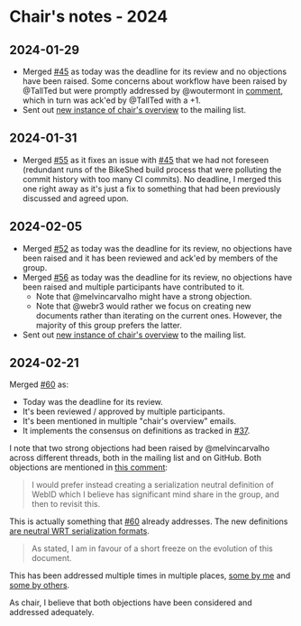 
# Chair's notes - 2024

## 2024-01-29

- Merged [#45][20240129_1] as today was the deadline for its review and no
  objections have been raised. Some concerns about workflow have been raised
  by @TallTed but were promptly addressed by @woutermont in
  [comment][20240129_2], which in turn was ack'ed by @TallTed with a +1.
- Sent out [new instance of chair's overview][20240129_3] to the mailing list.
  
[20240129_1]: https://github.com/w3c/WebID/pull/45
[20240129_2]: https://github.com/w3c/WebID/pull/45#issuecomment-1907606710
[20240129_3]: https://lists.w3.org/Archives/Public/public-webid/2024Jan/0041.html

## 2024-01-31

- Merged [#55][20240131_1] as it fixes an issue with [#45][20240129_1] that we
  had not foreseen (redundant runs of the BikeShed build process that were 
  polluting the commit history with too many CI commits). No deadline, I merged
  this one right away as it's just a fix to something that had been previously
  discussed and agreed upon.

[20240131_1]: https://github.com/w3c/WebID/pull/55

## 2024-02-05

- Merged [#52][20240205_1] as today was the deadline for its review, no
  objections have been raised and it has been reviewed and ack'ed by members of
  the group.
- Merged [#56][20240205_2] as today was the deadline for its review, no
  objections have been raised and multiple participants have contributed to it.
    - Note that @melvincarvalho might have a strong objection.
    - Note that @webr3 would rather we focus on creating new documents rather
      than iterating on the current ones. However, the majority of this group
      prefers the latter.
- Sent out [new instance of chair's overview][20240205_3] to the mailing list.

[20240205_1]: https://github.com/w3c/WebID/pull/52
[20240205_2]: https://github.com/w3c/WebID/pull/56
[20240205_3]: https://lists.w3.org/Archives/Public/public-webid/2024Feb/0004.html

## 2024-02-21

Merged [#60][20240221_1] as:
  
- Today was the deadline for its review.
- It's been reviewed / approved by multiple participants.
- It's been mentioned in multiple "chair's overview" emails.
- It implements the consensus on definitions as tracked in [#37][20240221_2].

I note that two strong objections had been raised by @melvincarvalho across
different threads, both in the mailing list and on GitHub. Both objections are
mentioned in [this comment][20240221_3]:

> I would prefer instead creating a serialization neutral definition of WebID
> which I believe has significant mind share in the group, and then to revisit
> this.

This is actually something that [#60][20240221_1] already addresses. The new
definitions [are neutral WRT serialization formats][20240221_4].

> As stated, I am in favour of a short freeze on the evolution of this document.

This has been addressed multiple times in multiple places,
[some by me][20240221_5] and [some by others][20240221_6].

As chair, I believe that both objections have been considered and addressed
adequately.

[20240221_1]: https://github.com/w3c/WebID/pull/60
[20240221_2]: https://github.com/w3c/WebID/issues/37
[20240221_3]: https://github.com/w3c/WebID/pull/60#issuecomment-1931572536
[20240221_4]: https://github.com/w3c/WebID/pull/60/files#diff-274f5e91238718e44b429797b66dcdc21e2d576ae2e0e769f0279840e5196945R195
[20240221_5]: https://github.com/w3c/WebID/issues/58#issuecomment-1925809369
[20240221_6]: https://github.com/w3c/WebID/issues/41#issue-2079076941
